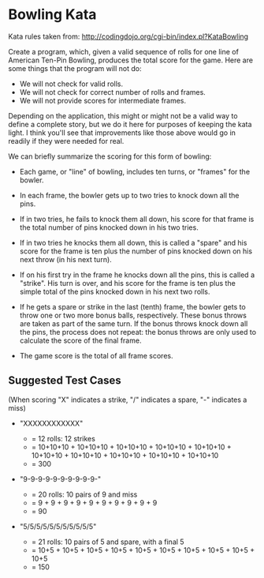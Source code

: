 # Bowling Kata

Kata rules taken from: http://codingdojo.org/cgi-bin/index.pl?KataBowling

Create a program, which, given a valid sequence of rolls for one line of
American Ten-Pin Bowling, produces the total score for the game. Here are
some things that the program will not do:

* We will not check for valid rolls.
* We will not check for correct number of rolls and frames.
* We will not provide scores for intermediate frames.

Depending on the application, this might or might not be a valid way to
define a complete story, but we do it here for purposes of keeping the kata
light. I think you'll see that improvements like those above would go in
readily if they were needed for real.

We can briefly summarize the scoring for this form of bowling:

* Each game, or "line" of bowling, includes ten turns, or "frames" for the
  bowler.

* In each frame, the bowler gets up to two tries to knock down all the pins.

* If in two tries, he fails to knock them all down, his score for that frame
  is the total number of pins knocked down in his two tries.

* If in two tries he knocks them all down, this is called a "spare" and his
  score for the frame is ten plus the number of pins knocked down on his
  next throw (in his next turn).

* If on his first try in the frame he knocks down all the pins, this is
  called a "strike". His turn is over, and his score for the frame is ten
  plus the simple total of the pins knocked down in his next two rolls.

* If he gets a spare or strike in the last (tenth) frame, the bowler gets to
  throw one or two more bonus balls, respectively. These bonus throws are
  taken as part of the same turn. If the bonus throws knock down all the
  pins, the process does not repeat: the bonus throws are only used to
  calculate the score of the final frame.

* The game score is the total of all frame scores.

## Suggested Test Cases

(When scoring "X" indicates a strike, "/" indicates a spare, "-" indicates a miss)

* "XXXXXXXXXXXX" 
  * = 12 rolls: 12 strikes
  * = 10+10+10 + 10+10+10 + 10+10+10 + 10+10+10 + 10+10+10 + 10+10+10 + 10+10+10 + 10+10+10 + 10+10+10 + 10+10+10
  * = 300
* "9-9-9-9-9-9-9-9-9-9-"
  * = 20 rolls: 10 pairs of 9 and miss
  * = 9 + 9 + 9 + 9 + 9 + 9 + 9 + 9 + 9 + 9
  * = 90

* "5/5/5/5/5/5/5/5/5/5/5"
  * = 21 rolls: 10 pairs of 5 and spare, with a final 5
  * = 10+5 + 10+5 + 10+5 + 10+5 + 10+5 + 10+5 + 10+5 + 10+5 + 10+5 + 10+5
  * = 150

